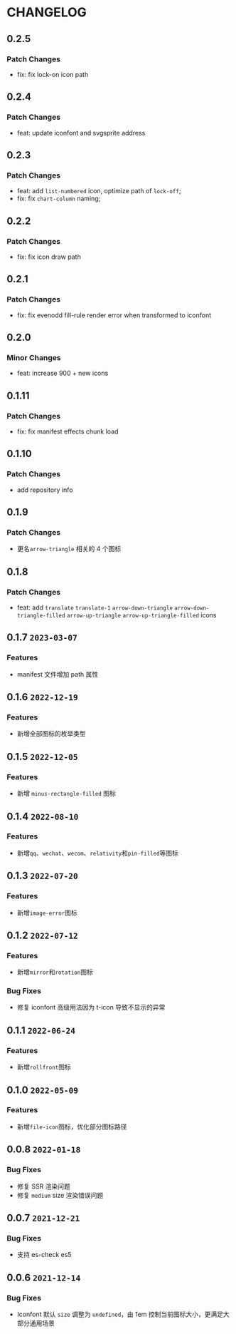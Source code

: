 # CHANGELOG

## 0.2.5

### Patch Changes

- fix: fix lock-on icon path

## 0.2.4

### Patch Changes

- feat: update iconfont and svgsprite address

## 0.2.3

### Patch Changes

- feat: add `list-numbered` icon, optimize path of `lock-off`;
- fix: fix `chart-column` naming;

## 0.2.2

### Patch Changes

- fix: fix icon draw path

## 0.2.1

### Patch Changes

- fix: fix evenodd fill-rule render error when transformed to iconfont

## 0.2.0

### Minor Changes

- feat: increase 900 + new icons

## 0.1.11

### Patch Changes

- fix: fix manifest effects chunk load

## 0.1.10

### Patch Changes

- add repository info

## 0.1.9

### Patch Changes

- 更名`arrow-triangle` 相关的 4 个图标

## 0.1.8

### Patch Changes

- feat: add `translate` `translate-1` `arrow-down-triangle` `arrow-down-triangle-filled` `arrow-up-triangle` `arrow-up-triangle-filled` icons

## 0.1.7 `2023-03-07`

### Features

- manifest 文件增加 path 属性

## 0.1.6 `2022-12-19`

### Features

- 新增全部图标的枚举类型

## 0.1.5 `2022-12-05`

### Features

- 新增 `minus-rectangle-filled` 图标

## 0.1.4 `2022-08-10`

### Features

- 新增`qq`、`wechat`、`wecom`、`relativity`和`pin-filled`等图标

## 0.1.3 `2022-07-20`

### Features

- 新增`image-error`图标

## 0.1.2 `2022-07-12`

### Features

- 新增`mirror`和`rotation`图标

### Bug Fixes

- 修复 iconfont 高级用法因为 t-icon 导致不显示的异常

## 0.1.1 `2022-06-24`

### Features

- 新增`rollfront`图标

## 0.1.0 `2022-05-09`

### Features

- 新增`file-icon`图标，优化部分图标路径

## 0.0.8 `2022-01-18`

### Bug Fixes

- 修复 SSR 渲染问题
- 修复 `medium` size 渲染错误问题

## 0.0.7 `2021-12-21`

### Bug Fixes

- 支持 es-check es5

## 0.0.6 `2021-12-14`

### Bug Fixes

- Iconfont 默认 `size` 调整为 `undefined`，由 1em 控制当前图标大小，更满足大部分通用场景
